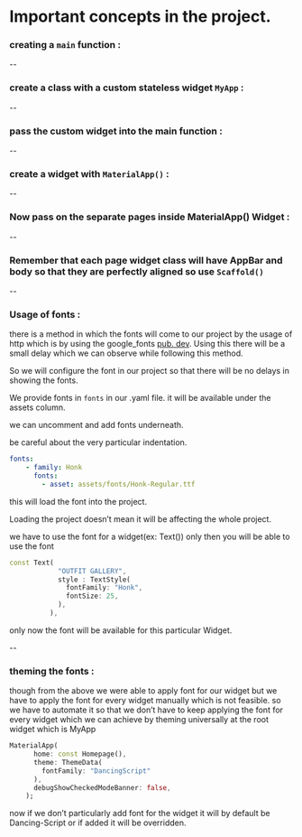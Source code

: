 # Important concepts in the project.

### creating a `main` function :

--

### create a class with a custom stateless widget `MyApp` :

--

### pass the custom widget into the main function :

--

### create a widget with `MaterialApp()` :

--

### Now pass on the separate pages inside MaterialApp() Widget :

--

### Remember that each page widget class will have AppBar and body so that they are perfectly aligned so use `Scaffold()`

--


### Usage of fonts :

there is a method in which the fonts will come to our project by the usage of http which is by using the google_fonts [pub. dev](http://pub.dev). Using this there will be a small delay which we can observe while following this method.

So we will configure the font in our project so that there will be no delays in showing the fonts.

We provide fonts in `fonts` in our .yaml file. it will be available under the assets column.

we can uncomment and add fonts underneath.

be careful about the very particular indentation.

```yaml
fonts:
    - family: Honk
      fonts:
        - asset: assets/fonts/Honk-Regular.ttf
```

this will load the font into the project.

Loading the project doesn’t mean it will be affecting the whole project.

we have to use the font for a widget(ex: Text()) only then you will be able to use the font

```dart
const Text(
            "OUTFIT GALLERY",
            style : TextStyle(
              fontFamily: "Honk",
              fontSize: 25,
            ),
          ),
```

only now the font will be available for this particular Widget.

--

### theming the fonts :

though from the above we were able to apply font for our widget but we have to apply the font for every widget manually which is not feasible. so we have to automate it so that we don’t have to keep applying the font for every widget which we can achieve by theming universally at the root widget which is MyApp

```dart
MaterialApp(
      home: const Homepage(),
      theme: ThemeData(
        fontFamily: "DancingScript"
      ),
      debugShowCheckedModeBanner: false,
    );
```

now if we don’t particularly add font for the widget it will by default be Dancing-Script or if added it will be overridden.